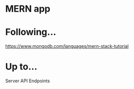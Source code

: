 # MERN app

# Following...
https://www.mongodb.com/languages/mern-stack-tutorial 

# Up to...
Server API Endpoints


